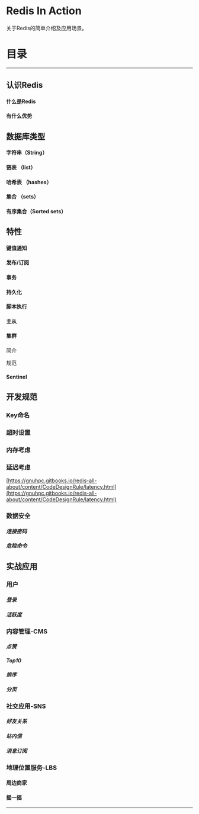 # Redis In Action

关于Redis的简单介绍及应用场景。

# **目录**

---

## **认识Redis**

#### 什么是Redis

#### 有什么优势

## **数据库类型**

#### 字符串（String）

#### 链表 （list）

#### 哈希表 （hashes）

#### 集合 （sets）

#### 有序集合（Sorted sets）

## 特性

#### 键值通知

#### 发布/订阅

#### 事务

#### 持久化

#### 脚本执行

#### 主从

#### 集群

简介

规范

#### Sentinel

## 开发规范

### Key命名

### 超时设置

### 内存考虑

### 延迟考虑

[https://gnuhpc.gitbooks.io/redis-all-about/content/CodeDesignRule/latency.html](https://gnuhpc.gitbooks.io/redis-all-about/content/CodeDesignRule/latency.html)

### 数据安全

#### _连接密码_

#### _危险命令_

## 实战应用

### 用户

#### _登录_

#### _活跃度_

### 内容管理-CMS

#### _点赞_

#### _Top10_

#### _排序_

#### _分页_

### 社交应用-SNS

#### _好友关系_

#### _站内信_

#### _消息订阅_

### 地理位置服务-LBS

#### 周边商家

#### 摇一摇



---



